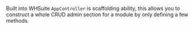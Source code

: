 Built into WHSuite `AppController` is scaffolding ability, this allows you to construct a whole CRUD admin section for a module by only defining a few methods.
